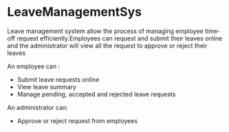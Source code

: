 # LeaveManagementSys
Leave management system  allow the process of managing employee time-off request efficiently.Employees can request and submit their leaves online  and the administrator will view all the request to approve or reject their leaves

An employee can :
<ul>
  <li> Submit leave requests online </li>
  <li> View leave summary </li>
  <li>  Manage pending, accepted and rejected leave requests</li>
</ul>

An administrator can:
<ul>
  <li> Approve or reject request from employees</li>
 </ul>
